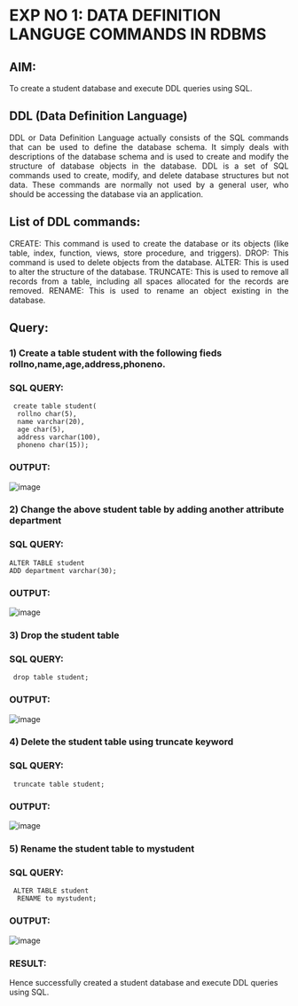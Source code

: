 # EXP NO 1: DATA DEFINITION LANGUGE COMMANDS IN RDBMS

## AIM:
To create a student database and execute DDL queries using SQL.


## DDL (Data Definition Language)
<div align="justify">
DDL or Data Definition Language actually consists of the SQL commands that can be used to define the database schema. It simply deals with descriptions of the database schema and is used to create and modify the structure of database objects in the database. DDL is a set of SQL commands used to create, modify, and delete database structures but not data. These commands are normally not used by a general user, who should be accessing the database via an application.
</div>
 
## List of DDL commands: 
<div align="justify">
CREATE: This command is used to create the database or its objects (like table, index, function, views, store procedure, and triggers).
DROP: This command is used to delete objects from the database.
ALTER: This is used to alter the structure of the database.
TRUNCATE: This is used to remove all records from a table, including all spaces allocated for the records are removed.
RENAME: This is used to rename an object existing in the database.
</div>

## Query:
### 1) Create a table student with the following fieds rollno,name,age,address,phoneno.

### SQL QUERY: 
```
 create table student(
  rollno char(5),
  name varchar(20),
  age char(5),
  address varchar(100),
  phoneno char(15));
```
### OUTPUT:
![image](https://github.com/RKavikeerthana/F2_DBMS/assets/120431120/7934746c-f747-4a2b-8d86-4aa9d14ad8ba)


### 2) Change the above student table by adding another attribute department

### SQL QUERY: 
```
ALTER TABLE student
ADD department varchar(30);
```
### OUTPUT:
![image](https://github.com/RKavikeerthana/F2_DBMS/assets/120431120/27d6d6e9-9f1e-444b-9247-9e56dfc50ce4)


### 3) Drop the student table
 
### SQL QUERY: 
```
 drop table student;
```
### OUTPUT:
![image](https://github.com/RKavikeerthana/F2_DBMS/assets/120431120/ca33c63f-42e8-49a0-b8cf-234a97dc54b1)


### 4) Delete the student table using truncate keyword

### SQL QUERY: 
```
 truncate table student;
```
### OUTPUT:

![image](https://github.com/RKavikeerthana/F2_DBMS/assets/120431120/19bd5138-68ee-494f-b624-2d52308b0831)


### 5) Rename the student table to mystudent

### SQL QUERY: 
```
 ALTER TABLE student
  RENAME to mystudent;
```
### OUTPUT:
![image](https://github.com/RKavikeerthana/F2_DBMS/assets/120431120/e4e7a7f7-40c1-425b-a332-ca3fb8fe79a2)

### RESULT:
Hence successfully created a student database and execute DDL queries using SQL.

